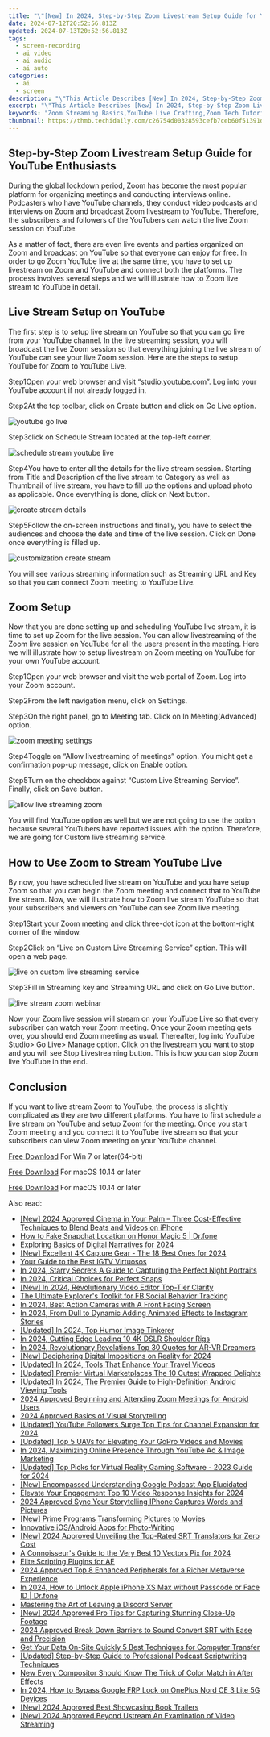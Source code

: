```yaml
---
title: "\"[New] In 2024, Step-by-Step Zoom Livestream Setup Guide for YouTube Enthusiasts\""
date: 2024-07-12T20:52:56.813Z
updated: 2024-07-13T20:52:56.813Z
tags: 
  - screen-recording
  - ai video
  - ai audio
  - ai auto
categories: 
  - ai
  - screen
description: "\"This Article Describes [New] In 2024, Step-by-Step Zoom Livestream Setup Guide for YouTube Enthusiasts\""
excerpt: "\"This Article Describes [New] In 2024, Step-by-Step Zoom Livestream Setup Guide for YouTube Enthusiasts\""
keywords: "Zoom Streaming Basics,YouTube Live Crafting,Zoom Tech Tutorial,Quick Livestream Setup,YouTube Stream Guide,Easy Zoom Broadcast,Streaming Success Steps"
thumbnail: https://thmb.techidaily.com/c26754d00328593cefb7ceb60f51391dcd2a8dd934a3e89af40244a078e590d9.jpg
---
```


## Step-by-Step Zoom Livestream Setup Guide for YouTube Enthusiasts

During the global lockdown period, Zoom has become the most popular platform for organizing meetings and conducting interviews online. Podcasters who have YouTube channels, they conduct video podcasts and interviews on Zoom and broadcast Zoom livestream to YouTube. Therefore, the subscribers and followers of the YouTubers can watch the live Zoom session on YouTube.

As a matter of fact, there are even live events and parties organized on Zoom and broadcast on YouTube so that everyone can enjoy for free. In order to go Zoom YouTube live at the same time, you have to set up livestream on Zoom and YouTube and connect both the platforms. The process involves several steps and we will illustrate how to Zoom live stream to YouTube in detail.

## Live Stream Setup on YouTube

The first step is to setup live stream on YouTube so that you can go live from your YouTube channel. In the live streaming session, you will broadcast the live Zoom session so that everything joining the live stream of YouTube can see your live Zoom session. Here are the steps to setup YouTube for Zoom to YouTube Live.

Step1Open your web browser and visit “studio.youtube.com”. Log into your YouTube account if not already logged in.

Step2At the top toolbar, click on Create button and click on Go Live option.

![youtube go live](https://images.wondershare.com/filmora/article-images/2022/07/zoom-youtube-live-1.jpg)

Step3click on Schedule Stream located at the top-left corner.

![schedule stream youtube live](https://images.wondershare.com/filmora/article-images/2022/07/zoom-youtube-live-2.jpg)

Step4You have to enter all the details for the live stream session. Starting from Title and Description of the live stream to Category as well as Thumbnail of live stream, you have to fill up the options and upload photo as applicable. Once everything is done, click on Next button.

![create stream details](https://images.wondershare.com/filmora/article-images/2022/07/zoom-youtube-live-3.jpg)

Step5Follow the on-screen instructions and finally, you have to select the audiences and choose the date and time of the live session. Click on Done once everything is filled up.

![customization create stream](https://images.wondershare.com/filmora/article-images/2022/07/zoom-youtube-live-4.jpg)

You will see various streaming information such as Streaming URL and Key so that you can connect Zoom meeting to YouTube Live.

## Zoom Setup

Now that you are done setting up and scheduling YouTube live stream, it is time to set up Zoom for the live session. You can allow livestreaming of the Zoom live session on YouTube for all the users present in the meeting. Here we will illustrate how to setup livestream on Zoom meeting on YouTube for your own YouTube account.

Step1Open your web browser and visit the web portal of Zoom. Log into your Zoom account.

Step2From the left navigation menu, click on Settings.

Step3On the right panel, go to Meeting tab. Click on In Meeting(Advanced) option.

![zoom meeting settings](https://images.wondershare.com/filmora/article-images/2022/07/zoom-youtube-live-5.jpg)

Step4Toggle on “Allow livestreaming of meetings” option. You might get a confirmation pop-up message, click on Enable option.

Step5Turn on the checkbox against “Custom Live Streaming Service”. Finally, click on Save button.

![allow live streaming zoom](https://images.wondershare.com/filmora/article-images/2022/07/zoom-youtube-live-6.jpg)

You will find YouTube option as well but we are not going to use the option because several YouTubers have reported issues with the option. Therefore, we are going for Custom live streaming service.

## How to Use Zoom to Stream YouTube Live

By now, you have scheduled live stream on YouTube and you have setup Zoom so that you can begin the Zoom meeting and connect that to YouTube live stream. Now, we will illustrate how to Zoom live stream YouTube so that your subscribers and viewers on YouTube can see Zoom live meeting.

Step1Start your Zoom meeting and click three-dot icon at the bottom-right corner of the window.

Step2Click on “Live on Custom Live Streaming Service” option. This will open a web page.

![live on custom live streaming service](https://images.wondershare.com/filmora/article-images/2022/07/zoom-youtube-live-7.jpg)

Step3Fill in Streaming key and Streaming URL and click on Go Live button.

![live stream zoom webinar](https://images.wondershare.com/filmora/article-images/2022/07/zoom-youtube-live-8.jpg)

Now your Zoom live session will stream on your YouTube Live so that every subscriber can watch your Zoom meeting. Once your Zoom meeting gets over, you should end Zoom meeting as usual. Thereafter, log into YouTube Studio> Go Live> Manage option. Click on the livestream you want to stop and you will see Stop Livestreaming button. This is how you can stop Zoom live YouTube in the end.

## Conclusion

If you want to live stream Zoom to YouTube, the process is slightly complicated as they are two different platforms. You have to first schedule a live stream on YouTube and setup Zoom for the meeting. Once you start Zoom meeting and you connect it to YouTube live stream so that your subscribers can view Zoom meeting on your YouTube channel.

[Free Download](https://tools.techidaily.com/wondershare/filmora/download/) For Win 7 or later(64-bit)

[Free Download](https://tools.techidaily.com/wondershare/filmora/download/) For macOS 10.14 or later

[Free Download](https://tools.techidaily.com/wondershare/filmora/download/) For macOS 10.14 or later

<ins class="adsbygoogle"
     style="display:block"
     data-ad-format="autorelaxed"
     data-ad-client="ca-pub-7571918770474297"
     data-ad-slot="1223367746"></ins>

<ins class="adsbygoogle"
     style="display:block"
     data-ad-format="autorelaxed"
     data-ad-client="ca-pub-7571918770474297"
     data-ad-slot="1223367746"></ins>



<ins class="adsbygoogle"
     style="display:block"
     data-ad-client="ca-pub-7571918770474297"
     data-ad-slot="8358498916"
     data-ad-format="auto"
     data-full-width-responsive="true"></ins>




<span class="atpl-alsoreadstyle">Also read:</span>
<div><ul>
<li><a href="https://fox-access.techidaily.com/new-2024-approved-cinema-in-your-palm-three-cost-effective-techniques-to-blend-beats-and-videos-on-iphone/"><u>[New] 2024 Approved  Cinema in Your Palm – Three Cost-Effective Techniques to Blend Beats and Videos on iPhone</u></a></li>
<li><a href="https://location-social.techidaily.com/how-to-fake-snapchat-location-on-honor-magic-5-drfone-by-drfone-virtual-android/"><u>How to Fake Snapchat Location on Honor Magic 5 | Dr.fone</u></a></li>
<li><a href="https://fox-access.techidaily.com/exploring-basics-of-digital-narratives-for-2024/"><u>Exploring Basics of Digital Narratives for 2024</u></a></li>
<li><a href="https://fox-access.techidaily.com/new-excellent-4k-capture-gear-the-18-best-ones-for-2024/"><u>[New] Excellent 4K Capture Gear - The 18 Best Ones for 2024</u></a></li>
<li><a href="https://instagram-video-recordings.techidaily.com/your-guide-to-the-best-igtv-virtuosos/"><u>Your Guide to the Best IGTV Virtuosos</u></a></li>
<li><a href="https://screen-sharing-recording.techidaily.com/in-2024-starry-secrets-a-guide-to-capturing-the-perfect-night-portraits/"><u>In 2024, Starry Secrets  A Guide to Capturing the Perfect Night Portraits</u></a></li>
<li><a href="https://desktop-recording.techidaily.com/in-2024-critical-choices-for-perfect-snaps/"><u>In 2024, Critical Choices for Perfect Snaps</u></a></li>
<li><a href="https://fox-access.techidaily.com/new-in-2024-revolutionary-video-editor-top-tier-clarity/"><u>[New] In 2024, Revolutionary Video Editor  Top-Tier Clarity</u></a></li>
<li><a href="https://facebook.techidaily.com/the-ultimate-explorers-toolkit-for-fb-social-behavior-tracking/"><u>The Ultimate Explorer's Toolkit for FB Social Behavior Tracking</u></a></li>
<li><a href="https://fox-access.techidaily.com/in-2024-best-action-cameras-with-a-front-facing-screen/"><u>In 2024, Best Action Cameras with A Front Facing Screen</u></a></li>
<li><a href="https://fox-access.techidaily.com/in-2024-from-dull-to-dynamic-adding-animated-effects-to-instagram-stories/"><u>In 2024, From Dull to Dynamic  Adding Animated Effects to Instagram Stories</u></a></li>
<li><a href="https://fox-access.techidaily.com/updated-in-2024-top-humor-image-tinkerer/"><u>[Updated] In 2024, Top Humor Image Tinkerer</u></a></li>
<li><a href="https://fox-access.techidaily.com/in-2024-cutting-edge-leading-10-4k-dslr-shoulder-rigs/"><u>In 2024, Cutting Edge  Leading 10 4K DSLR Shoulder Rigs</u></a></li>
<li><a href="https://fox-access.techidaily.com/in-2024-revolutionary-revelations-top-30-quotes-for-ar-vr-dreamers/"><u>In 2024, Revolutionary Revelations  Top 30 Quotes for AR-VR Dreamers</u></a></li>
<li><a href="https://fox-access.techidaily.com/new-deciphering-digital-impositions-on-reality-for-2024/"><u>[New] Deciphering Digital Impositions on Reality for 2024</u></a></li>
<li><a href="https://fox-access.techidaily.com/updated-in-2024-tools-that-enhance-your-travel-videos/"><u>[Updated] In 2024, Tools That Enhance Your Travel Videos</u></a></li>
<li><a href="https://fox-access.techidaily.com/updated-premier-virtual-marketplaces-the-10-cutest-wrapped-delights/"><u>[Updated] Premier Virtual Marketplaces  The 10 Cutest Wrapped Delights</u></a></li>
<li><a href="https://fox-access.techidaily.com/updated-in-2024-the-premier-guide-to-high-definition-android-viewing-tools/"><u>[Updated] In 2024, The Premier Guide to High-Definition Android Viewing Tools</u></a></li>
<li><a href="https://fox-access.techidaily.com/2024-approved-beginning-and-attending-zoom-meetings-for-android-users/"><u>2024 Approved  Beginning and Attending Zoom Meetings for Android Users</u></a></li>
<li><a href="https://article-files.techidaily.com/2024-approved-basics-of-visual-storytelling/"><u>2024 Approved  Basics of Visual Storytelling</u></a></li>
<li><a href="https://youtube-docs.techidaily.com/ed-youtube-followers-surge-top-tips-for-channel-expansion-for-2024/"><u>[Updated] YouTube Followers Surge  Top Tips for Channel Expansion for 2024</u></a></li>
<li><a href="https://fox-access.techidaily.com/updated-top-5-uavs-for-elevating-your-gopro-videos-and-movies/"><u>[Updated] Top 5 UAVs for Elevating Your GoPro Videos and Movies</u></a></li>
<li><a href="https://youtube-help.techidaily.com/in-2024-maximizing-online-presence-through-youtube-ad-and-image-marketing/"><u>In 2024, Maximizing Online Presence Through YouTube Ad & Image Marketing</u></a></li>
<li><a href="https://fox-access.techidaily.com/updated-top-picks-for-virtual-reality-gaming-software-2023-guide-for-2024/"><u>[Updated] Top Picks for Virtual Reality Gaming Software - 2023 Guide for 2024</u></a></li>
<li><a href="https://fox-access.techidaily.com/new-encompassed-understanding-google-podcast-app-elucidated/"><u>[New] Encompassed Understanding  Google Podcast App Elucidated</u></a></li>
<li><a href="https://youtube-videos.techidaily.com/elevate-your-engagement-top-10-video-response-insights-for-2024/"><u>Elevate Your Engagement  Top 10 Video Response Insights for 2024</u></a></li>
<li><a href="https://some-skills.techidaily.com/2024-approved-sync-your-storytelling-iphone-captures-words-and-pictures/"><u>2024 Approved  Sync Your Storytelling  IPhone Captures Words and Pictures</u></a></li>
<li><a href="https://extra-guidance.techidaily.com/new-prime-programs-transforming-pictures-to-movies/"><u>[New] Prime Programs Transforming Pictures to Movies</u></a></li>
<li><a href="https://fox-access.techidaily.com/innovative-iosandroid-apps-for-photo-writing/"><u>Innovative iOS/Android Apps for Photo-Writing</u></a></li>
<li><a href="https://fox-access.techidaily.com/new-2024-approved-unveiling-the-top-rated-srt-translators-for-zero-cost/"><u>[New] 2024 Approved  Unveiling the Top-Rated SRT Translators for Zero Cost</u></a></li>
<li><a href="https://fox-access.techidaily.com/a-connoisseurs-guide-to-the-very-best-10-vectors-pix-for-2024/"><u>A Connoisseur's Guide to the Very Best 10 Vectors Pix for 2024</u></a></li>
<li><a href="https://fox-access.techidaily.com/elite-scripting-plugins-for-ae/"><u>Elite Scripting Plugins for AE</u></a></li>
<li><a href="https://fox-access.techidaily.com/2024-approved-top-8-enhanced-peripherals-for-a-richer-metaverse-experience/"><u>2024 Approved  Top 8 Enhanced Peripherals for a Richer Metaverse Experience</u></a></li>
<li><a href="https://iphone-unlock.techidaily.com/in-2024-how-to-unlock-apple-iphone-xs-max-without-passcode-or-face-id-drfone-by-drfone-ios/"><u>In 2024, How to Unlock Apple iPhone XS Max without Passcode or Face ID | Dr.fone</u></a></li>
<li><a href="https://discord-videos.techidaily.com/mastering-the-art-of-leaving-a-discord-server/"><u>Mastering the Art of Leaving a Discord Server</u></a></li>
<li><a href="https://fox-access.techidaily.com/new-2024-approved-pro-tips-for-capturing-stunning-close-up-footage/"><u>[New] 2024 Approved  Pro Tips for Capturing Stunning Close-Up Footage</u></a></li>
<li><a href="https://fox-access.techidaily.com/2024-approved-break-down-barriers-to-sound-convert-srt-with-ease-and-precision/"><u>2024 Approved  Break Down Barriers to Sound  Convert SRT with Ease and Precision</u></a></li>
<li><a href="https://fox-access.techidaily.com/get-your-data-on-site-quickly-5-best-techniques-for-computer-transfer/"><u>Get Your Data On-Site Quickly  5 Best Techniques for Computer Transfer</u></a></li>
<li><a href="https://extra-approaches.techidaily.com/updated-step-by-step-guide-to-professional-podcast-scriptwriting-techniques/"><u>[Updated] Step-by-Step Guide to Professional Podcast Scriptwriting Techniques</u></a></li>
<li><a href="https://ai-editing-video.techidaily.com/new-every-compositor-should-know-the-trick-of-color-match-in-after-effects/"><u>New Every Compositor Should Know The Trick of Color Match in After Effects</u></a></li>
<li><a href="https://android-frp.techidaily.com/in-2024-how-to-bypass-google-frp-lock-on-oneplus-nord-ce-3-lite-5g-devices-by-drfone-android/"><u>In 2024, How to Bypass Google FRP Lock on OnePlus Nord CE 3 Lite 5G Devices</u></a></li>
<li><a href="https://fox-access.techidaily.com/new-2024-approved-best-showcasing-book-trailers/"><u>[New] 2024 Approved  Best Showcasing Book Trailers</u></a></li>
<li><a href="https://fox-access.techidaily.com/new-2024-approved-beyond-ustream-an-examination-of-video-streaming/"><u>[New] 2024 Approved  Beyond Ustream  An Examination of Video Streaming</u></a></li>
</ul></div>
